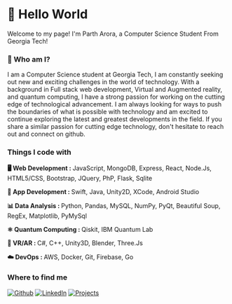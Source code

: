 <h1>👋 Hello World</h1>
<p>Welcome to my page! I'm Parth Arora, a Computer Science Student From Georgia Tech!</p>

<h3>🤔 Who am I?</h3>
I am a Computer Science student at Georgia Tech, I am constantly seeking out new and exciting challenges in the world of technology. With a background in Full stack web development, Virtual and Augmented reality, and quantum computing, I have a strong passion for working on the cutting edge of technological advancement.
I am always looking for ways to push the boundaries of what is possible with technology and am excited to continue exploring the latest and greatest developments in the field. If you share a similar passion for cutting edge technology, don't hesitate to reach out and connect on github.
<h3>Things I code with</h3>
<p><b> 
  🖥 Web Development : </b>JavaScript, MongoDB, Express, React, Node.Js, HTML5/CSS, Bootstrap, JQuery, PhP,  Flask, Sqlite
</p>
<p><b>📱 App Development : </b>Swift, Java, Unity2D, XCode, Android Studio
</p>
<p><b>📊 Data Analysis : </b>Python, Pandas, MySQL, NumPy, PyQt, Beautiful Soup, RegEx, Matplotlib, PyMySql
</p>
<p><b>⚛️ Quantum Computing : </b>Qiskit, IBM Quantum Lab
</p>
<p><b>🥽 VR/AR : </b>C#, C++, Unity3D, Blender, Three.Js
</p>
<p><b>☁️ DevOps : </b>AWS, Docker, Git, Firebase, Go
</p>
<h3>Where to find me</h3>
<p>  <a href="https://github.com/partharora1105" target="_blank"><img alt="Github" src="https://img.shields.io/badge/GitHub-%2312100E.svg?&style=for-the-badge&logo=Github&logoColor=white" /></a> 
  <a href="https://www.linkedin.com/in/partharora2003/" target="_blank"><img alt="LinkedIn" src="https://img.shields.io/badge/linkedin-%230077B5.svg?&style=for-the-badge&logo=linkedin&logoColor=white" /></a>
  <a href="http://projects.bet/" target="_blank"><img alt="Projects" src="https://img.shields.io/badge/Projects-%2312100E.svg?&style=for-the-badge&logo=medium&logoColor=white" /></a>
</p>



<!--
**partharora1105/partharora1105** is a ✨ _special_ ✨ repository because its `README.md` (this file) appears on your GitHub profile.

Here are some ideas to get you started:

- 🔭 I’m currently working on ...
- 🌱 I’m currently learning ...
- 👯 I’m looking to collaborate on ...
- 🤔 I’m looking for help with ...
- 💬 Ask me about ...
- 📫 How to reach me: ...
- 😄 Pronouns: ...
- ⚡ Fun fact: ...
-->

